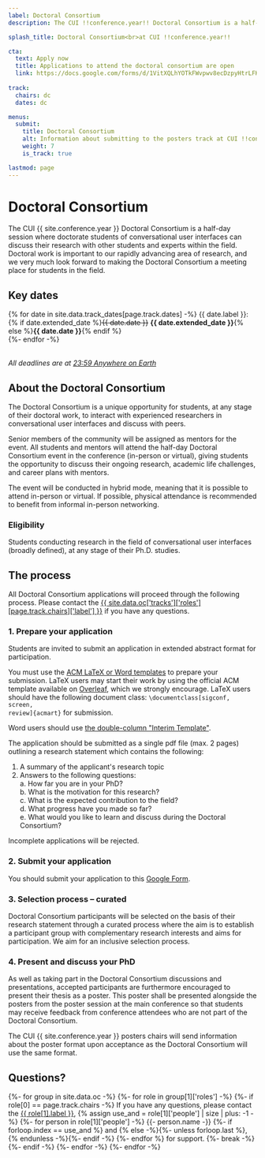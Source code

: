 ```yaml
---
label: Doctoral Consortium
description: The CUI !!conference.year!! Doctoral Consortium is a half-day session where doctorate students of conversational user interfaces can discuss their research with other students and experts within the field

splash_title: Doctoral Consortium<br>at CUI !!conference.year!!

cta:
  text: Apply now
  title: Applications to attend the doctoral consortium are open
  link: https://docs.google.com/forms/d/1VitXQLhYOTkFWvpwv8ecDzpyHtrLFK_6Rp7Q_sWQzXE/viewform?ts=63908015&edit_requested=true 
  
track:
  chairs: dc
  dates: dc

menus:
  submit:
    title: Doctoral Consortium
    alt: Information about submitting to the posters track at CUI !!conference.year!!
    weight: 7
    is_track: true

lastmod: page
---
```


# Doctoral Consortium

The CUI {{ site.conference.year }} Doctoral Consortium is a half-day session where doctorate students of conversational user interfaces can discuss their research with other students and experts within the field. Doctoral work is important to our rapidly advancing area of research, and we very much look forward to making the Doctoral Consortium a meeting place for students in the field. 


## Key dates

{% for date in site.data.track_dates[page.track.dates] -%}
{{ date.label }}: {% if date.extended_date %}<strike>{{ date.date }}</strike> <strong>{{ date.extended_date }}</strong>{% else %}<strong>{{ date.date }}</strong>{% endif %}<br>
{%- endfor -%}

<em class="small"><br>All deadlines are at <a href="https://time.is/Anywhere_on_Earth" title="The current time in 'Anywhere on Earth'">23:59 Anywhere on Earth</a></em>


## About the Doctoral Consortium

The Doctoral Consortium is a unique opportunity for students, at any stage of their doctoral work, to interact with experienced researchers in conversational user interfaces and discuss with peers.  

Senior members of the community will be assigned as mentors for the event. All students and mentors will attend the half-day Doctoral Consortium event in the conference (in-person or virtual), giving students the opportunity to discuss their ongoing research, academic life challenges, and career plans with mentors.  
  
The event will be conducted in hybrid mode, meaning that it is possible to attend in-person or virtual. If possible, physical attendance is recommended to benefit from informal in-person networking. 

### Eligibility

Students conducting research in the field of conversational user interfaces (broadly defined), at any stage of their Ph.D. studies. 
 
## The process

All Doctoral Consortium applications will proceed through the following process. Please contact the <a href="{{ site.data.oc['tracks']['roles'][page.track.chairs]['email'] }}" title="Contact the CUI {{ site.conference.year }} {{ site.data.oc['tracks']['roles'][page.track.chairs]['label'] }} if you have any questions">{{ site.data.oc['tracks']['roles'][page.track.chairs]['label'] }}</a> if you have any questions.

### 1. Prepare your application 

Students are invited to submit an application in extended abstract format for participation.

You must use the [ACM LaTeX or Word templates](https://www.acm.org/publications/proceedings-template "ACM templates for Microsoft Word and LaTeX") to prepare your submission.  LaTeX users may start their work by using the official ACM template available on [Overleaf](https://www.overleaf.com/latex/templates/acm-conference-proceedings-primary-article-template/wbvnghjbzwpc "ACM Primary Article Template templates on Overleaf"), which we strongly encourage. LaTeX users should have the following document class: <code>\documentclass[sigconf, screen, review]{acmart}</code> for submission.

Word users should use [the double-column "Interim Template"](https://www.acm.org/publications/proceedings-template#h-interim-template "ACM Interim Template for submissions").

The application should be submitted as a single pdf file (max. 2 pages) outlining a research statement which contains the following: 
 
1. A summary of the applicant's research topic  
2. Answers to the following questions:  
	a. How far you are in your PhD?  
	b. What is the motivation for this research?  
	c. What is the expected contribution to the field?  
	d. What progress have you made so far?  
	e. What would you like to learn and discuss during the Doctoral Consortium? 
 
Incomplete applications will be rejected. 

### 2. Submit your application

You should submit your application to this [Google Form](https://docs.google.com/forms/d/1VitXQLhYOTkFWvpwv8ecDzpyHtrLFK_6Rp7Q_sWQzXE/viewform?ts=63908015&edit_requested=true "CUI {{ site.conference.year }} Doctoral Consortium application form"). 


### 3. Selection process – curated

Doctoral Consortium participants will be selected on the basis of their research statement through a curated process where the aim is to establish a participant group with complementary research interests and aims for participation. We aim for an inclusive selection process. 


### 4. Present and discuss your PhD  

As well as taking part in the Doctoral Consortium discussions and presentations, accepted participants are furthermore encouraged to present their thesis as a poster. This poster shall be presented alongside the posters from the poster session at the main conference so that students may receive feedback from conference attendees who are not part of the Doctoral Consortium.

The CUI {{ site.conference.year }} posters chairs will send information about the poster format upon acceptance as the Doctoral Consortium will use the same format. 
 

## Questions?

<p>
{%- for group in site.data.oc -%}
{%- for role in group[1]['roles'] -%}
{%- if role[0] == page.track.chairs -%}
  If you have any questions, please contact the <a href="{{ role[1].email }}" title="Send an email to the CUI {{ site.conference.year }} {{ role[1].label }}">{{ role[1].label }}</a>, 
  {% assign use_and = role[1]['people'] | size | plus: -1 -%}
  {%- for person in role[1]['people'] -%}
      {{- person.name -}}
      {%- if forloop.index == use_and %} and {% else -%}{%- unless forloop.last %}, {% endunless -%}{%- endif -%}
  {%- endfor %} for support.
  {%- break -%}
{%- endif -%}
{%- endfor -%}
{%- endfor -%}
</p>